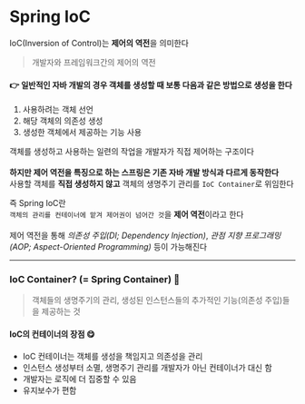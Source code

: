 # Spring IoC
IoC(Inversion of Control)는 **제어의 역전**을 의미한다
> 개발자와 프레임워크간의 제어의 역전

#### 👉 일반적인 자바 개발의 경우 객체를 생성할 때 보통 다음과 같은 방법으로 생성을 한다  
1. 사용하려는 객체 선언
2. 해당 객체의 의존성 생성
3. 생성한 객체에서 제공하는 기능 사용

객체를 생성하고 사용하는 일련의 작업을 개발자가 직접 제어하는 구조이다  
<br>
**하지만 제어 역전을 특징으로 하는 스프링은 기존 자바 개발 방식과 다르게 동작한다**  
사용할 객체를 **직접 생성하지 않고** 객체의 생명주기 관리를 `IoC Container`로 위임한다  

즉 Spring IoC란  
`객체의 관리를 컨테이너에 맡겨 제어권이 넘어간 것`을 **제어 역전**이라고 한다  
<br>
제어 역전을 통해 *의존성 주입(DI; Dependency Injection)*, *관점 지향 프로그래밍(AOP; Aspect-Oriented Programming)* 등이 가능해진다

***

### IoC Container? (= Spring Container) 🤔

> 객체들의 생명주기의 관리, 생성된 인스턴스들의 추가적인 기능(의존성 주입)들을 제공하는 것

#### IoC의 컨테이너의 장점 😋
* IoC 컨테이너는 객체를 생성을 책임지고 의존성을 관리
* 인스턴스 생성부터 소멸, 생명주기 관리를 개발자가 아닌 컨테이너가 대신 함
* 개발자는 로직에 더 집중할 수 있음
* 유지보수가 편함